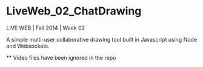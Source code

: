 LiveWeb_02_ChatDrawing
======================

LIVE WEB | Fall 2014 | Week 02

A simple multi-user collaborative drawing tool built in Javascript using Node and Websockets. 

** Video files have been ignored in the repo